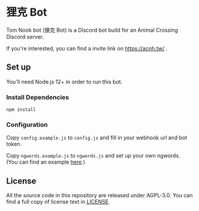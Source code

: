 狸克 Bot
====

Tom Nook bot (狸克 Bot) is a Discord bot build for an Animal Crossing Discord server.

If you're interested, you can find a invite link on https://acnh.tw/ .

## Set up 

You'll need Node.js 12+ in order to run this bot.

### Install Dependencies
```shell
npm install
```

### Configuration

Copy `config.example.js` to `config.js` and fill in your webhook url and bot token.

Copy `ngwords.example.js` to `ngwords.js` and set up your own ngwords.  
(You can find an example [here](https://gist.github.com/binotaliu/a52715ba0567ee242afc53873e7d128c).)

## License

All the source code in this repository are released under AGPL-3.0. You can find a full copy of license text in [LICENSE](LICENSE).

